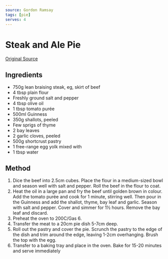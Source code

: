 ```yaml
---
source: Gordon Ramsay
tags: [pie]
serves: 4
---
```


# Steak and Ale Pie

[Original Source](https://hillaryshort.wordpress.com/tag/gordon-ramsays-steak-and-guiness-pie/)

## Ingredients

- 750g lean braising steak, eg, skirt of beef
- 4 tbsp plain flour
- Freshly ground salt and pepper
- 4 tbsp olive oil
- 1 tbsp tomato purée
- 500ml Guinness
- 350g shallots, peeled
- Few sprigs of thyme
- 2 bay leaves
- 2 garlic cloves, peeled
- 500g shortcrust pastry
- 1 free-range egg yolk mixed with
- 1 tbsp water

## Method

1. Dice the beef into 2.5cm cubes. Place the flour in a medium-sized bowl and season well with salt and pepper. Roll the beef in the flour to coat.
2. Heat the oil in a large pan and fry the beef until golden brown in colour. Add the tomato purée and cook for 1 minute, stirring well. Then pour in the Guinness and add the shallot, thyme, bay leaf and garlic. Season with salt and pepper. Cover and simmer for 1½ hours. Remove the bay leaf and discard.
3. Preheat the oven to 200C/Gas 6.
4. Transfer the meat to a 20cm pie dish 5-7cm deep.
5. Roll out the pastry and cover the pie. Scrunch the pastry to the edge of the dish and trim around the edge, leaving 1-2cm overhanging. Brush the top with the egg.
6. Transfer to a baking tray and place in the oven. Bake for 15-20 minutes and serve immediately
